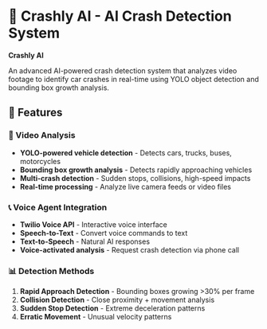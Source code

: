 # 🚗 Crashly AI - AI Crash Detection System

**Crashly AI**

An advanced AI-powered crash detection system that analyzes video footage to identify car crashes in real-time using YOLO object detection and bounding box growth analysis.

## 🌟 Features

### 🎥 Video Analysis
- **YOLO-powered vehicle detection** - Detects cars, trucks, buses, motorcycles
- **Bounding box growth analysis** - Detects rapidly approaching vehicles
- **Multi-crash detection** - Sudden stops, collisions, high-speed impacts
- **Real-time processing** - Analyze live camera feeds or video files

### 📞 Voice Agent Integration
- **Twilio Voice API** - Interactive voice interface
- **Speech-to-Text** - Convert voice commands to text
- **Text-to-Speech** - Natural AI responses
- **Voice-activated analysis** - Request crash detection via phone call

### 📊 Detection Methods
1. **Rapid Approach Detection** - Bounding boxes growing >30% per frame
2. **Collision Detection** - Close proximity + movement analysis  
3. **Sudden Stop Detection** - Extreme deceleration patterns
4. **Erratic Movement** - Unusual velocity patterns
